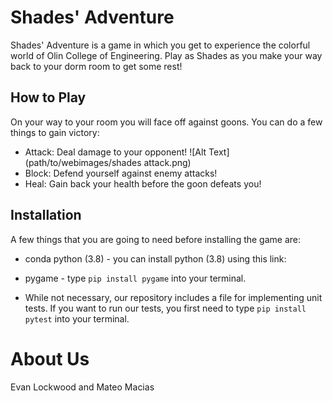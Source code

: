 # Shades' Adventure

Shades' Adventure is a game in which you get to experience the colorful world of Olin College of Engineering. Play as Shades as you make your way back to your dorm room to get some rest!

## How to Play

On your way to your room you will face off against goons. You can do a few things to gain victory:

- Attack: Deal damage to your opponent!
    ![Alt Text](path/to/webimages/shades attack.png)
- Block: Defend yourself against enemy attacks!
- Heal: Gain back your health before the goon defeats you!

## Installation

A few things that you are going to need before installing the game are:

- conda python (3.8) - you can install python (3.8) using this link: 

- pygame - type `pip install pygame` into your terminal.

- While not necessary, our repository includes a file for implementing unit tests. If you want to run our tests, you first need to type `pip install pytest` into your terminal.

# About Us

Evan Lockwood and Mateo Macias